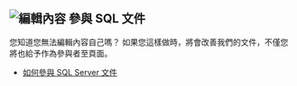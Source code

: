 ## <a name="edit-contentmediaedit-topic-pencilpng-contribute-sql-documentation"></a>![編輯內容](../media/edit-topic-pencil.png) 參與 SQL 文件
您知道您無法編輯內容自己嗎？ 如果您這樣做時，將會改善我們的文件，不僅您將也給予作為參與者至頁面。
- [如何參與 SQL Server 文件](https://docs.microsoft.com/sql/sql-server/sql-server-docs-contribute)